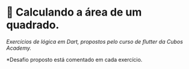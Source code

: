 # 🚀 Calculando a área de um quadrado.
*Exercícios de lógica em Dart, propostos pelo curso de flutter da Cubos Academy.*

*Desafio proposto está comentado em cada exercício. 
